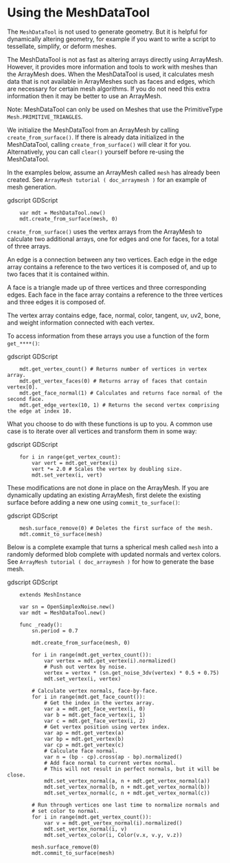 

# Using the MeshDataTool

The `MeshDataTool` is not used to generate geometry. But it is helpful for dynamically altering geometry, for example
if you want to write a script to tessellate, simplify, or deform meshes.

The MeshDataTool is not as fast as altering arrays directly using ArrayMesh. However, it provides more information
and tools to work with meshes than the ArrayMesh does. When the MeshDataTool
is used, it calculates mesh data that is not available in ArrayMeshes such as faces and edges, which are necessary
for certain mesh algorithms. If you do not need this extra information then it may be better to use an ArrayMesh.

Note:
 MeshDataTool can only be used on Meshes that use the PrimitiveType `Mesh.PRIMITIVE_TRIANGLES`.

We initialize the MeshDataTool from an ArrayMesh by calling `create_from_surface()`. If there is already data initialized in the MeshDataTool,
calling `create_from_surface()` will clear it for you. Alternatively, you can call `clear()` yourself before re-using the MeshDataTool.

In the examples below, assume an ArrayMesh called `mesh` has already been created. See `ArrayMesh tutorial ( doc_arraymesh )` for an example of mesh generation.

gdscript GDScript

```
    var mdt = MeshDataTool.new()
    mdt.create_from_surface(mesh, 0)
```

`create_from_surface()` uses the vertex arrays from the ArrayMesh to calculate two additional arrays,
one for edges and one for faces, for a total of three arrays.

An edge is a connection between any two vertices. Each edge in the edge array contains a reference to
the two vertices it is composed of, and up to two faces that it is contained within.

A face is a triangle made up of three vertices and three corresponding edges. Each face in the face array contains
a reference to the three vertices and three edges it is composed of.

The vertex array contains edge, face, normal, color, tangent, uv, uv2, bone, and weight information connected
with each vertex.

To access information from these arrays you use a function of the form `get_****()`:

gdscript GDScript

```
    mdt.get_vertex_count() # Returns number of vertices in vertex array.
    mdt.get_vertex_faces(0) # Returns array of faces that contain vertex[0].
    mdt.get_face_normal(1) # Calculates and returns face normal of the second face.
    mdt.get_edge_vertex(10, 1) # Returns the second vertex comprising the edge at index 10.
```

What you choose to do with these functions is up to you. A common use case is to iterate over all vertices
and transform them in some way:

gdscript GDScript

```
    for i in range(get_vertex_count):
        var vert = mdt.get_vertex(i)
        vert *= 2.0 # Scales the vertex by doubling size.
        mdt.set_vertex(i, vert)
```

These modifications are not done in place on the ArrayMesh. If you are dynamically updating an existing ArrayMesh,
first delete the existing surface before adding a new one using `commit_to_surface()`:

gdscript GDScript

```
    mesh.surface_remove(0) # Deletes the first surface of the mesh.
    mdt.commit_to_surface(mesh)
```

Below is a complete example that turns a spherical mesh called `mesh` into a randomly deformed blob complete with updated normals and vertex colors.
See `ArrayMesh tutorial ( doc_arraymesh )` for how to generate the base mesh.

gdscript GDScript

```
    extends MeshInstance

    var sn = OpenSimplexNoise.new()
    var mdt = MeshDataTool.new()

    func _ready():
        sn.period = 0.7

        mdt.create_from_surface(mesh, 0)

        for i in range(mdt.get_vertex_count()):
            var vertex = mdt.get_vertex(i).normalized()
            # Push out vertex by noise.
            vertex = vertex * (sn.get_noise_3dv(vertex) * 0.5 + 0.75)
            mdt.set_vertex(i, vertex)

        # Calculate vertex normals, face-by-face.
        for i in range(mdt.get_face_count()):
            # Get the index in the vertex array.
            var a = mdt.get_face_vertex(i, 0)
            var b = mdt.get_face_vertex(i, 1)
            var c = mdt.get_face_vertex(i, 2)
            # Get vertex position using vertex index.
            var ap = mdt.get_vertex(a)
            var bp = mdt.get_vertex(b)
            var cp = mdt.get_vertex(c)
            # Calculate face normal.
            var n = (bp - cp).cross(ap - bp).normalized()
            # Add face normal to current vertex normal.
            # This will not result in perfect normals, but it will be close.
            mdt.set_vertex_normal(a, n + mdt.get_vertex_normal(a))
            mdt.set_vertex_normal(b, n + mdt.get_vertex_normal(b))
            mdt.set_vertex_normal(c, n + mdt.get_vertex_normal(c))

        # Run through vertices one last time to normalize normals and
        # set color to normal.
        for i in range(mdt.get_vertex_count()):
            var v = mdt.get_vertex_normal(i).normalized()
            mdt.set_vertex_normal(i, v)
            mdt.set_vertex_color(i, Color(v.x, v.y, v.z))

        mesh.surface_remove(0)
        mdt.commit_to_surface(mesh)
```